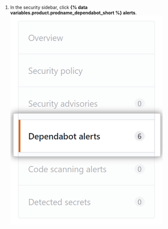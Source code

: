 1. In the security sidebar, click **{% data variables.product.prodname_dependabot_short %} alerts**.
![{% data variables.product.prodname_dependabot_short %} alerts tab](/assets/images/help/repository/dependabot-alerts-tab.png)
